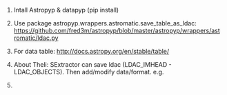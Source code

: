 1. Intall Astropyp & datapyp (pip install)

2. Use package astropyp.wrappers.astromatic.save_table_as_ldac: https://github.com/fred3m/astropyp/blob/master/astropyp/wrappers/astromatic/ldac.py

3. For data table: http://docs.astropy.org/en/stable/table/

4. About Theli: SExtractor can save ldac (LDAC_IMHEAD - LDAC_OBJECTS).
Then add/modify data/format.
e.g. 

5. 
